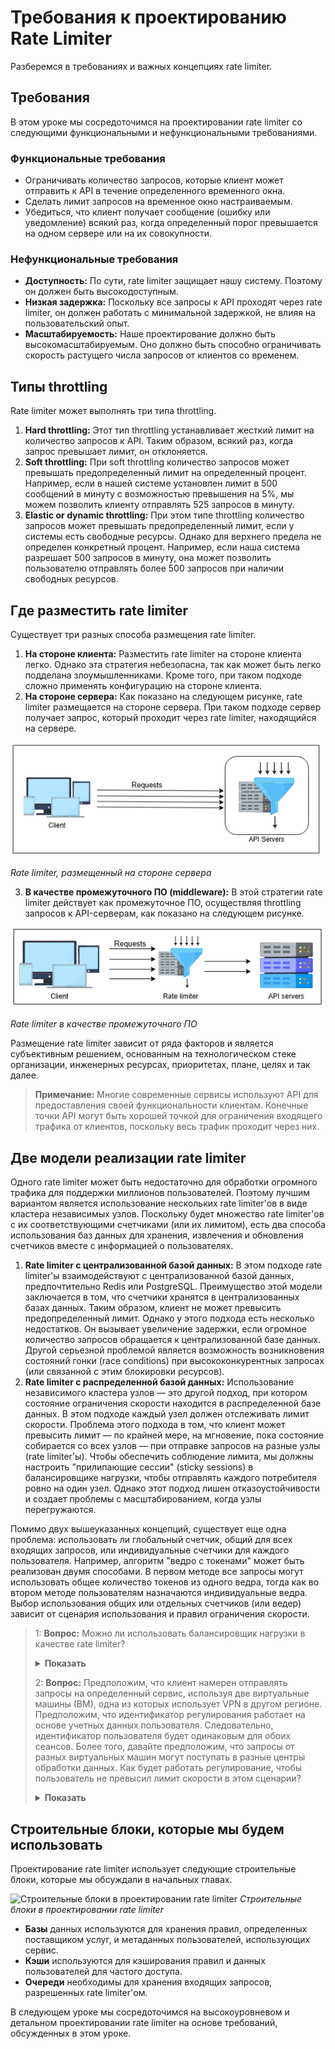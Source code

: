 # Требования к проектированию Rate Limiter

Разберемся в требованиях и важных концепциях rate limiter.


## <a id="requirements"></a>Требования

В этом уроке мы сосредоточимся на проектировании rate limiter со следующими функциональными и нефункциональными требованиями.

### <a id="functional-requirements"></a>Функциональные требования

*   Ограничивать количество запросов, которые клиент может отправить к API в течение определенного временного окна.
*   Сделать лимит запросов на временное окно настраиваемым.
*   Убедиться, что клиент получает сообщение (ошибку или уведомление) всякий раз, когда определенный порог превышается на одном сервере или на их совокупности.

### <a id="non-functional-requirements"></a>Нефункциональные требования

*   **Доступность:** По сути, rate limiter защищает нашу систему. Поэтому он должен быть высокодоступным.
*   **Низкая задержка:** Поскольку все запросы к API проходят через rate limiter, он должен работать с минимальной задержкой, не влияя на пользовательский опыт.
*   **Масштабируемость:** Наше проектирование должно быть высокомасштабируемым. Оно должно быть способно ограничивать скорость растущего числа запросов от клиентов со временем.

## <a id="types-of-throttling"></a>Типы throttling

Rate limiter может выполнять три типа throttling.

1.  **Hard throttling:** Этот тип throttling устанавливает жесткий лимит на количество запросов к API. Таким образом, всякий раз, когда запрос превышает лимит, он отклоняется.
2.  **Soft throttling:** При soft throttling количество запросов может превышать предопределенный лимит на определенный процент. Например, если в нашей системе установлен лимит в 500 сообщений в минуту с возможностью превышения на 5%, мы можем позволить клиенту отправлять 525 запросов в минуту.
3.  **Elastic or dynamic throttling:** При этом типе throttling количество запросов может превышать предопределенный лимит, если у системы есть свободные ресурсы. Однако для верхнего предела не определен конкретный процент. Например, если наша система разрешает 500 запросов в минуту, она может позволить пользователю отправлять более 500 запросов при наличии свободных ресурсов.

## <a id="where-to-place-the-rate-limiter"></a>Где разместить rate limiter

Существует три разных способа размещения rate limiter.

1.  **На стороне клиента:** Разместить rate limiter на стороне клиента легко. Однако эта стратегия небезопасна, так как может быть легко подделана злоумышленниками. Кроме того, при таком подходе сложно применять конфигурацию на стороне клиента.
2.  **На стороне сервера:** Как показано на следующем рисунке, rate limiter размещается на стороне сервера. При таком подходе сервер получает запрос, который проходит через rate limiter, находящийся на сервере.

![img_4.png](img/img_4.png)

*Rate limiter, размещенный на стороне сервера*

3.  **В качестве промежуточного ПО (middleware):** В этой стратегии rate limiter действует как промежуточное ПО, осуществляя throttling запросов к API-серверам, как показано на следующем рисунке.

![img_5.png](img/img_5.png)

*Rate limiter в качестве промежуточного ПО*

Размещение rate limiter зависит от ряда факторов и является субъективным решением, основанным на технологическом стеке организации, инженерных ресурсах, приоритетах, плане, целях и так далее.

> **Примечание:** Многие современные сервисы используют API для предоставления своей функциональности клиентам. Конечные точки API могут быть хорошей точкой для ограничения входящего трафика от клиентов, поскольку весь трафик проходит через них.

## <a id="two-models-for-implementing-a-rate-limiter"></a>Две модели реализации rate limiter

Одного rate limiter может быть недостаточно для обработки огромного трафика для поддержки миллионов пользователей. Поэтому лучшим вариантом является использование нескольких rate limiter'ов в виде кластера независимых узлов. Поскольку будет множество rate limiter'ов с их соответствующими счетчиками (или их лимитом), есть два способа использования баз данных для хранения, извлечения и обновления счетчиков вместе с информацией о пользователях.

1.  **Rate limiter с централизованной базой данных:** В этом подходе rate limiter'ы взаимодействуют с централизованной базой данных, предпочтительно Redis или PostgreSQL. Преимущество этой модели заключается в том, что счетчики хранятся в централизованных базах данных. Таким образом, клиент не может превысить предопределенный лимит. Однако у этого подхода есть несколько недостатков. Он вызывает увеличение задержки, если огромное количество запросов обращается к централизованной базе данных. Другой серьезной проблемой является возможность возникновения состояний гонки (race conditions) при высококонкурентных запросах (или связанной с этим блокировки ресурсов).
2.  **Rate limiter с распределенной базой данных:** Использование независимого кластера узлов — это другой подход, при котором состояние ограничения скорости находится в распределенной базе данных. В этом подходе каждый узел должен отслеживать лимит скорости. Проблема этого подхода в том, что клиент может превысить лимит — по крайней мере, на мгновение, пока состояние собирается со всех узлов — при отправке запросов на разные узлы (rate limiter'ы). Чтобы обеспечить соблюдение лимита, мы должны настроить "прилипающие сессии" (sticky sessions) в балансировщике нагрузки, чтобы отправлять каждого потребителя ровно на один узел. Однако этот подход лишен отказоустойчивости и создает проблемы с масштабированием, когда узлы перегружаются.

Помимо двух вышеуказанных концепций, существует еще одна проблема: использовать ли глобальный счетчик, общий для всех входящих запросов, или индивидуальные счетчики для каждого пользователя. Например, алгоритм "ведро с токенами" может быть реализован двумя способами. В первом методе все запросы могут использовать общее количество токенов из одного ведра, тогда как во втором методе пользователям назначаются индивидуальные ведра. Выбор использования общих или отдельных счетчиков (или ведер) зависит от сценария использования и правил ограничения скорости.


> 1: **Вопрос:** Можно ли использовать балансировщик нагрузки в качестве rate limiter?
>
> <details>
>  <summary><b>Показать</b></summary>
> Средства балансировки нагрузки играют важную роль в предотвращении перегрузки сервера приложений чрезмерным количеством запросов. Они достигают этого, либо отклоняя запросы в соответствии с заранее установленными ограничениями, либо направляя их в очередь для отложенной обработки. Важно подчеркнуть, что средства балансировки нагрузки обрабатывают все входящие запросы беспристрастно, без учета различных сложностей и длительности обработки, связанных с различными операциями. Например, некоторые операции в веб-сервисе могут выполняться быстро, в то время как другие могут занимать больше времени. Когда возникает необходимость контролировать количество запросов на определенные операции, более эффективным подходом является реализация этого контроля на уровне сервера приложений с использованием ограничителя скорости. Ограничитель скорости отлично разбирается в тонкостях отдельных операций и может выборочно накладывать ограничения по мере необходимости.
>  </details>
>
>
> 2: **Вопрос:** Предположим, что клиент намерен отправлять запросы на определенный сервис, используя две виртуальные машины (ВМ), одна из которых использует VPN в другом регионе. Предположим, что идентификатор регулирования работает на основе учетных данных пользователя. Следовательно, идентификатор пользователя будет одинаковым для обоих сеансов. Более того, давайте предположим, что запросы от разных виртуальных машин могут поступать в разные центры обработки данных. Как будет работать регулирование, чтобы пользователь не превысил лимит скорости в этом сценарии?
>
> <details>
>  <summary><b>Показать</b></summary>
> Для rate limiting входящих запросов у нас есть два разных варианта размещения rate limiter.
>
> **Rate limiter для каждого дата-центра:** Один из способов осуществлять throttle входящих запросов от пользователя — использовать rate limiting для каждого дата-центра. Каждый дата-центр будет иметь свой собственный rate limiter, который ограничивает входящие запросы. При таком подходе rate (количество или rate limit) относительно ниже. Следовательно, в единицу времени разрешается ограниченное количество запросов. Более того, этот подход обеспечивает меньшую задержку, поскольку запросы обычно направляются в ближайшие географически расположенные дата-центры. Часто задержка внутри дата-центра составляет менее одной миллисекунды, и на случай сбоя какого-либо канала доступны множественные резервные пути.
>
> **Общий rate limiter для нескольких дата-центров:** Другой подход заключается в использовании общего rate limiter для нескольких дата-центров. Таким образом, запросы, полученные от обеих ВМ (виртуальных машин), будут проходить throttle через единый rate limiter. Количество разрешенных запросов в этом случае выше. Однако этот подход относительно медленнее, так как перед направлением запроса в любой ближайший дата-центр он будет проходить через общий rate limiter. Задержка часто высока и изменчива между географически распределенными дата-центрами, и доступно не так много резервных путей.
>
> Если rate limiting применяется независимо в каждом дата-центре без глобальной координации, пользователи потенциально могут превысить лимит, распределяя запросы между несколькими дата-центрами. Чтобы предотвратить это, потребуется глобальный общий rate limiter (например, распределенное ведро с токенами), чтобы обеспечить соблюдение единого лимита для всех дата-центров.
>  </details>
## <a id="building-blocks-we-will-use"></a>Строительные блоки, которые мы будем использовать

Проектирование rate limiter использует следующие строительные блоки, которые мы обсуждали в начальных главах.

![Строительные блоки в проектировании rate limiter](https://www.educative.io/api/collection/10370001/4941429335392256/page/5887506125422592/image/5967086247870464)
*Строительные блоки в проектировании rate limiter*

*   **Базы** данных используются для хранения правил, определенных поставщиком услуг, и метаданных пользователей, использующих сервис.
*   **Кэши** используются для кэширования правил и данных пользователей для частого доступа.
*   **Очереди** необходимы для хранения входящих запросов, разрешенных rate limiter'ом.

В следующем уроке мы сосредоточимся на высокоуровневом и детальном проектировании rate limiter на основе требований, обсужденных в этом уроке.